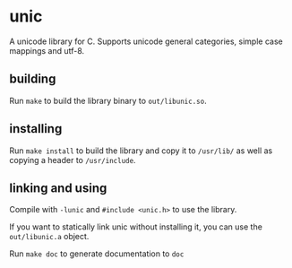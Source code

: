 # unic
A unicode library for C. Supports unicode general categories, simple case mappings and utf-8.

## building
Run `make` to build the library binary to `out/libunic.so`.

## installing
Run `make install` to build the library and copy it to `/usr/lib/` as well as copying a header to `/usr/include`.

## linking and using
Compile with `-lunic` and `#include <unic.h>` to use the library.

If you want to statically link unic without installing it, you can use the `out/libunic.a` object.

Run `make doc` to generate documentation to `doc`
